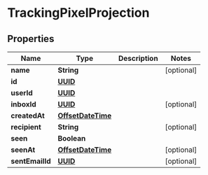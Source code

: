 

# TrackingPixelProjection

## Properties

Name | Type | Description | Notes
------------ | ------------- | ------------- | -------------
**name** | **String** |  |  [optional]
**id** | [**UUID**](UUID) |  | 
**userId** | [**UUID**](UUID) |  | 
**inboxId** | [**UUID**](UUID) |  |  [optional]
**createdAt** | [**OffsetDateTime**](OffsetDateTime) |  | 
**recipient** | **String** |  |  [optional]
**seen** | **Boolean** |  | 
**seenAt** | [**OffsetDateTime**](OffsetDateTime) |  |  [optional]
**sentEmailId** | [**UUID**](UUID) |  |  [optional]



